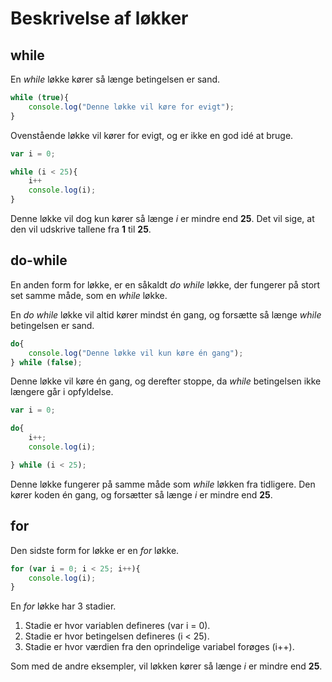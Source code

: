 # Beskrivelse af løkker

## while

En *while* løkke kører så længe betingelsen er sand.

```javascript
while (true){
    console.log("Denne løkke vil køre for evigt");
}
```
Ovenstående løkke vil kører for evigt, og er ikke en god idé at bruge.

```javascript
var i = 0;

while (i < 25){
    i++
    console.log(i);
}
```
Denne løkke vil dog kun kører så længe *i* er mindre end **25**. Det vil sige, at den vil udskrive tallene fra **1** til **25**.

## do-while

En anden form for løkke, er en såkaldt *do while* løkke, der fungerer på stort set samme måde, som en *while* løkke.

En *do while* løkke vil altid kører mindst én gang, og forsætte så længe *while* betingelsen er sand.

```javascript
do{
    console.log("Denne løkke vil kun køre én gang");
} while (false);
```
Denne løkke vil køre én gang, og derefter stoppe, da *while* betingelsen ikke længere går i opfyldelse.

```javascript
var i = 0;

do{
    i++;
    console.log(i);

} while (i < 25);
```
Denne løkke fungerer på samme måde som *while* løkken fra tidligere. Den kører koden én gang, og forsætter så længe *i* er mindre end **25**.

## for

Den sidste form for løkke er en *for* løkke.

```javascript
for (var i = 0; i < 25; i++){
    console.log(i);
}
```
En *for* løkke har 3 stadier.

1. Stadie er hvor variablen defineres (var i = 0).
2. Stadie er hvor betingelsen defineres (i < 25).
3. Stadie er hvor værdien fra den oprindelige variabel forøges (i++).

Som med de andre eksempler, vil løkken kører så længe *i* er mindre end **25**.